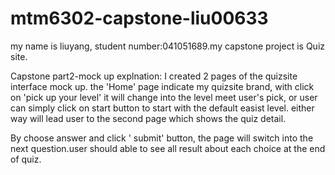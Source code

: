 # mtm6302-capstone-liu00633
my name is liuyang, student number:041051689.my capstone project is Quiz site.

Capstone part2-mock up explnation:
I created 2 pages of the quizsite interface mock up.
 the 'Home' page indicate my quizsite brand, with click on 'pick up your level' it will change into the level meet user's pick, or user can simply click on start button to start with the default easist level. either way will lead user to the second page which shows the quiz detail.
  
  By choose answer and click ' submit' button, the page will switch into the next question.user should able to see all result about each choice at the end of quiz. 
  